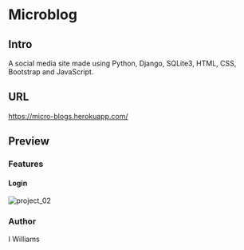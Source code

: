 # Microblog
## Intro
A social media site made using Python, Django, SQLite3, HTML, CSS, Bootstrap and JavaScript.
## URL
https://micro-blogs.herokuapp.com/
## Preview
### Features

#### Login
![project_02](https://user-images.githubusercontent.com/57849511/152652124-ff3400fe-7ebf-4e42-98c1-17a20435ce80.png)

### Author
I Williams
